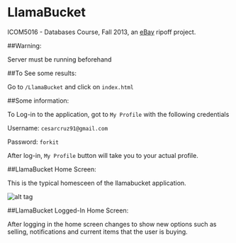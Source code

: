 LlamaBucket
===========

ICOM5016 - Databases Course, Fall 2013, an [eBay](http://ebay.com) ripoff project.

##Warning:

Server must be running beforehand

##To See some results:

Go to `/LlamaBucket` and click on `index.html`


##Some information:

To Log-in to the application, got to `My Profile` with the following credentials

Username: `cesarcruz91@gmail.com`

Password: `forkit`

After log-in, `My Profile` button will take you to your actual profile.

##LlamaBucket Home Screen:

This is the typical homesceen of the llamabucket application.

![alt tag](https://raw.github.com/joframart/LlamaBucket/master/lb_ui_images/home_screen.PNG?token=3748779__eyJzY29wZSI6IlJhd0Jsb2I6am9mcmFtYXJ0L0xsYW1hQnVja2V0L21hc3Rlci9sYl91aV9pbWFnZXMvaG9tZV9zY3JlZW4uUE5HIiwiZXhwaXJlcyI6MTM5MzY0NzA2NX0%3D--c3b68a8c1b0cc081bfd83e4e5e57cfa7b8d02cc0)

##LlamaBucket Logged-In Home Screen:

After logging in the home screen changes to show new options such as selling, notifications and current items that the user is buying.



